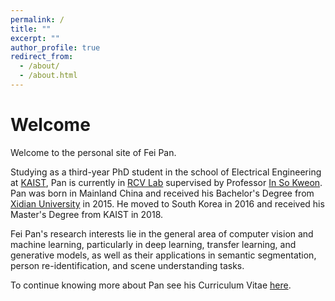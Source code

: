 ```yaml
---
permalink: /
title: ""
excerpt: ""
author_profile: true
redirect_from: 
  - /about/
  - /about.html
---
```


# Welcome

Welcome to the personal site of Fei Pan. 

Studying as a third-year PhD student in the school of Electrical Engineering at [KAIST](https://www.kaist.ac.kr/en/), Pan is currently in [RCV Lab](http://rcv.kaist.ac.kr/) supervised by Professor [In So Kweon](https://ee.kaist.ac.kr/en/node/12135?language=en). Pan was born in Mainland China and received his Bachelor's Degree from [Xidian University](https://en.xidian.edu.cn/) in 2015. He moved to South Korea in 2016 and received his Master's Degree from KAIST in 2018.


Fei Pan's research interests lie in the general area of computer vision and machine learning, particularly in deep learning, transfer learning, and generative models, as well as their applications in semantic segmentation, person re-identification, and scene understanding tasks.

To continue knowing more about Pan see his Curriculum Vitae [here](https://feipan664.github.io/files/fei_pan_cv.pdf).